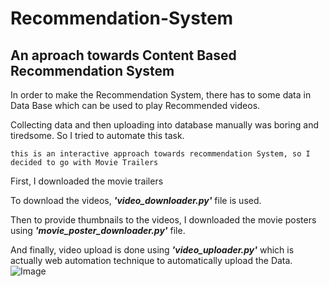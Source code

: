 # Recommendation-System
## An aproach towards Content Based Recommendation System

In order to make the Recommendation System, there has to some data in Data Base which can be used to play Recommended videos.  

Collecting data and then uploading into database manually was boring and tiredsome. So I tried to automate this task.  

```this is an interactive approach towards recommendation System, so I decided to go with Movie Trailers```

First, I downloaded the movie trailers

To download the videos, ***'video_downloader.py'*** file is used.  

Then to provide thumbnails to the videos, I downloaded the movie posters using ***'movie_poster_downloader.py'*** file.  

And finally, video upload is done using ***'video_uploader.py'*** which is actually web automation technique to automatically upload the Data.  
![Image](https://github.com/shubhamjain31/Recommendation-System/blob/master/ScreenShots/Home%20Page%20One.png)
